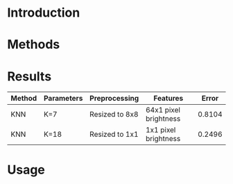 # Introduction

# Methods

# Results
| Method        | Parameters        | Preprocessing             | Features                      | Error     |
| ----          | ----              | ----                      | ----                          | ----      |
| KNN           | K=7               | Resized to 8x8            | 64x1 pixel brightness         | 0.8104    |
| KNN           | K=18              | Resized to 1x1            | 1x1 pixel brightness          | 0.2496    |

# Usage